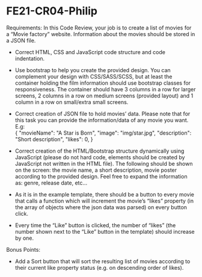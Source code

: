 # FE21-CR04-Philip
Requirements:
In this Code Review, your job is to create a list of movies for a “Movie factory” website. Information about the movies should be stored in a JSON file.
- Correct HTML, CSS and JavaScript code structure and code indentation.
-  Use bootstrap to help you create the provided design. You can complement your design with CSS/SASS/SCSS, but at least the container holding the film information should use bootstrap classes for responsiveness. The container should have 3 columns in a row for larger screens, 2 columns in a row on medium screens (provided layout) and 1 column in a row on small/extra small screens.
- Correct creation of JSON file to hold movies’ data. Please note that for this task you can provide the information/data of any movie you want. E.g:  
{
    "movieName": "A Star is Born",
    "image": "img/star.jpg",
    "description": "Short description",
    "likes": 0,
}

- Correct creation of the HTML/Bootstrap structure dynamically using JavaScript (please do not hard code, elements should be created by JavaScript not written in the HTML file). The following should be shown on the screen: the movie name, a short description, movie poster according to the provided design. Feel free to expand the information as: genre, release date, etc...
- As it is in the example template, there should be a button to every movie that calls a function which will increment the movie’s “likes” property (in the array of objects where the json data was parsed) on every button click.
- Every time the “Like” button is clicked, the number of “likes” (the number shown next to the “Like” button in the template) should increase by one.


Bonus Points:
- Add a Sort button that will sort the resulting list of movies according to their current like property status (e.g. on descending order of likes).
